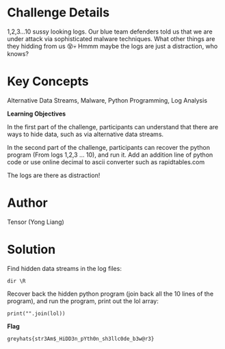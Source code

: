 # Challenge Details

1,2,3...10 sussy looking logs. Our blue team defenders told us that we are under attack via sophisticated malware techniques. What other things are they hidding from us 😵💀 Hmmm maybe the logs are just a distraction, who knows?

# Key Concepts

Alternative Data Streams, Malware, Python Programming, Log Analysis

**Learning Objectives**

In the first part of the challenge, participants can understand that there are ways to hide data, such as via alternative data streams.

In the second part of the challenge, participants can recover the python program (From logs 1,2,3 ... 10), and run it. Add an addition line of python code or use online decimal to ascii converter such as rapidtables.com

The logs are there as distraction!

# Author

Tensor (Yong Liang)

# Solution

Find hidden data streams in the log files:

`dir \R`

Recover back the hidden python program (join back all the 10 lines of the program), and run the program, print out the lol array:

`print("".join(lol))`

**Flag**

`greyhats{str3Am$_HiDD3n_pYth0n_sh3llc0de_b3w@r3}`